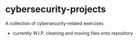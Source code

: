 # cybersecurity-projects
A collection of cybersecurity-related exercises
- currently W.I.P, cleaning and moving files onto repository
